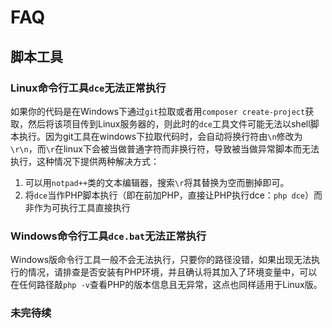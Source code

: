 # FAQ


## 脚本工具


### Linux命令行工具`dce`无法正常执行

如果你的代码是在Windows下通过`git`拉取或者用`composer create-project`获取，然后将该项目传到Linux服务器的，则此时的`dce`工具文件可能无法以shell脚本执行。因为git工具在windows下拉取代码时，会自动将换行符由`\n`修改为`\r\n`，而`\r`在linux下会被当做普通字符而非换行符，导致被当做异常脚本而无法执行，这种情况下提供两种解决方式：

1. 可以用`notpad++`类的文本编辑器，搜索`\r`将其替换为空而删掉即可。
2. 将`dce`当作PHP脚本执行（即在前加PHP，直接让PHP执行dce：`php dce`）而非作为可执行工具直接执行


### Windows命令行工具`dce.bat`无法正常执行

Windows版命令行工具一般不会无法执行，只要你的路径没错，如果出现无法执行的情况，请排查是否安装有PHP环境，并且确认将其加入了环境变量中，可以在任何路径敲`php -v`查看PHP的版本信息且无异常，这点也同样适用于Linux版。


### 未完待续